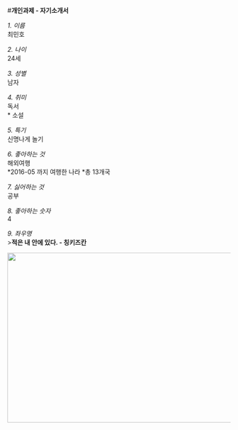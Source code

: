 ﻿#**개인과제 - 자기소개서**  

*1. 이름*  
	최민호  

*2. 나이*  
	24세  

*3. 성별*  
	남자  

*4. 취미*  
	독서  
  	* 소설  

*5. 특기*  
	신명나게 놀기  

*6. 좋아하는 것*  
	해외여행  
	*2016-05 까지 여행한 나라
		*총 13개국  

*7. 싫어하는 것*  
	공부  

*8. 좋아하는 숫자*  
	4  
	
*9. 좌우명*  
	>**적은 내 안에 있다. - 칭키즈칸**  
  
<p><img id="se_object_1465204435238" src="http://blogfiles.naver.net/20160605_66/minomino2003_1465106444600wLySP_PNG/KakaoTalk_20160605_145733194.png" class="__se_object" s_type="attachment" s_subtype="photo" style="width: 550px; height: 383px; border-color: rgb(0, 0, 0); rwidth:550px; rheight:383px;" width="550" height="383" imgqe="true" jsonvalue="%7B%7D" rwidth="550px" rheight="383px"></p>
  
<div id="fb-root"></div>
<script>(function(d, s, id) {
  var js, fjs = d.getElementsByTagName(s)[0];
  if (d.getElementById(id)) return;
  js = d.createElement(s); js.id = id;
  js.src = "//connect.facebook.net/ko_KR/sdk.js#xfbml=1&version=v2.6";
  fjs.parentNode.insertBefore(js, fjs);
}(document, 'script', 'facebook-jssdk'));</script>

<div class="fb-comments" data-href="http://mia777.github.io/2016/05/26/Introduce-Myself.html" data-width="500" data-numposts="5"></div>